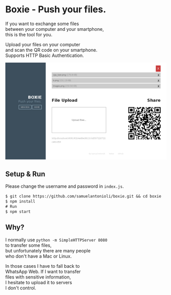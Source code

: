# Boxie - Push your files.

If you want to exchange some files  
between your computer and your smartphone,  
this is the tool for you.  

Upload your files on your computer  
and scan the QR code on your smartphone.  
Supports HTTP Basic Authentication.

![# Screenshot](screenshot.png)

## Setup & Run

Please change the username and password in `index.js`.

    $ git clone https://github.com/samuelantonioli/boxie.git && cd boxie
    $ npm install
    # Run
    $ npm start

## Why?

I normally use `python -m SimpleHTTPServer 8080`  
to transfer some files,  
but unfortunately there are many people  
who don't have a Mac or Linux.  

In those cases I have to fall back to  
WhatsApp Web. If I want to transfer  
files with sensitive information,  
I hesitate to upload it to servers  
I don't control.  
